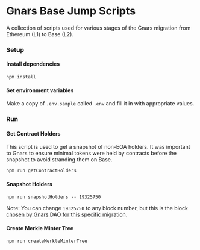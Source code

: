 # Gnars Base Jump Scripts

A collection of scripts used for various stages of the Gnars migration from Ethereum (L1) to Base (L2).

### Setup

#### Install dependencies
```shell
npm install
```

#### Set environment variables
Make a copy of `.env.sample` called `.env` and fill it in with appropriate values.

### Run

#### Get Contract Holders
This script is used to get a snapshot of non-EOA holders. It was important to Gnars to ensure minimal tokens were held by contracts before the snapshot to avoid stranding them on Base.
```shell
npm run getContractHolders
```

#### Snapshot Holders
```shell
npm run snapshotHolders -- 19325750
```
Note: You can change `19325750` to any block number, but this is the block [chosen by Gnars DAO for this specific migration](https://discord.com/channels/928811922244137020/929970602087952394/1211797897234874388).

#### Create Merkle Minter Tree
```shell
npm run createMerkleMinterTree
```